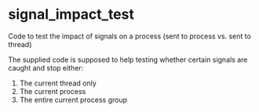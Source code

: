 # signal_impact_test
Code to test the impact of signals on a process (sent to process vs. sent to thread)

The supplied code is supposed to help testing whether certain signals are caught and stop either:
  1.  The current thread only
  2.  The current process
  3.  The entire current process group
